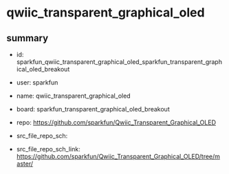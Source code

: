 # qwiic_transparent_graphical_oled
 
## summary 
* id: sparkfun_qwiic_transparent_graphical_oled_sparkfun_transparent_graphical_oled_breakout
* user: sparkfun
* name: qwiic_transparent_graphical_oled
* board: sparkfun_transparent_graphical_oled_breakout
* repo: https://github.com/sparkfun/Qwiic_Transparent_Graphical_OLED



* src_file_repo_sch: 
* src_file_repo_sch_link: https://github.com/sparkfun/Qwiic_Transparent_Graphical_OLED/tree/master/




